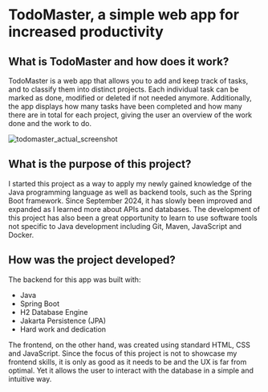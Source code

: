# TodoMaster, a simple web app for increased productivity

## What is TodoMaster and how does it work?

TodoMaster is a web app that allows you to add and keep track of tasks, and to classify them into distinct projects. Each individual task can be marked as done, modified or deleted if not needed anymore. Additionally, the app displays how many tasks have been completed and how many there are in total for each project, giving the user an overview of the work done and the work to do.

![todomaster_actual_screenshot](https://github.com/user-attachments/assets/c74d3eb7-8fa0-4c17-ab3f-0ee1d7b6d782)

## What is the purpose of this project?

I started this project as a way to apply my newly gained knowledge of the Java programming language as well as backend tools, such as the Spring Boot framework. Since September 2024, it has slowly been improved and expanded as I learned more about APIs and databases. The development of this project has also been a great opportunity to learn to use software tools not specific to Java development including Git, Maven, JavaScript and Docker.

## How was the project developed?

The backend for this app was built with:

- Java
- Spring Boot
- H2 Database Engine
- Jakarta Persistence (JPA)
- Hard work and dedication

The frontend, on the other hand, was created using standard HTML, CSS and JavaScript. Since the focus of this project is not to showcase my frontend skills, it is only as good as it needs to be and the UX is far from optimal. Yet it allows the user to interact with the database in a simple and intuitive way.
